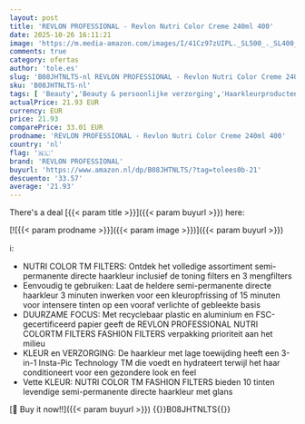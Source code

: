 ```yaml
---
layout: post
title: 'REVLON PROFESSIONAL - Revlon Nutri Color Creme 240ml 400'
date: 2025-10-26 16:11:21
image: 'https://m.media-amazon.com/images/I/41Cz97zUIPL._SL500_._SL400_.jpg'
comments: true
category: ofertas
author: 'tole.es'
slug: 'B08JHTNLTS-nl REVLON PROFESSIONAL - Revlon Nutri Color Creme 240ml 400'
sku: 'B08JHTNLTS-nl'
tags: [ 'Beauty','Beauty & persoonlijke verzorging','Haarkleurproducten','Haarverzorging','Permanente haarkleuring','revlon professional','🇳🇱', ]
actualPrice: 21.93 EUR
currency: EUR
price: 21.93
comparePrice: 33.01 EUR
prodname: 'REVLON PROFESSIONAL - Revlon Nutri Color Creme 240ml 400'
country: 'nl'
flag: '🇳🇱'
brand: 'REVLON PROFESSIONAL'
buyurl: 'https://www.amazon.nl/dp/B08JHTNLTS/?tag=tolees0b-21'
descuento: '33.57'
average: '21.93'
---
```


There's a deal [{{< param title >}}]({{< param buyurl >}})  here:

[![{{< param prodname >}}]({{< param image >}})]({{< param buyurl >}})

ℹ️:

- NUTRI COLOR TM FILTERS: Ontdek het volledige assortiment semi-permanente directe haarkleur inclusief de toning filters en 3 mengfilters​
- Eenvoudig te gebruiken: Laat de heldere semi-permanente directe haarkleur 3 minuten inwerken voor een kleuropfrissing of 15 minuten voor intensere tinten op een vooraf verlichte of gebleekte basis
- DUURZAME FOCUS: Met recyclebaar plastic en aluminium en FSC-gecertificeerd papier geeft de REVLON PROFESSIONAL NUTRI COLORTM FILTERS FASHION FILTERS verpakking prioriteit aan het milieu
- KLEUR en VERZORGING: De haarkleur met lage toewijding heeft een 3-in-1 Insta-Pic Technology TM die voedt en hydrateert terwijl het haar conditioneert voor een gezondere look en feel
- Vette KLEUR: NUTRI COLOR TM FASHION FILTERS bieden 10 tinten levendige semi-permanente directe haarkleur met glans

[🛒 Buy it now!!]({{< param buyurl >}})
{{<world>}}B08JHTNLTS{{</world>}}

